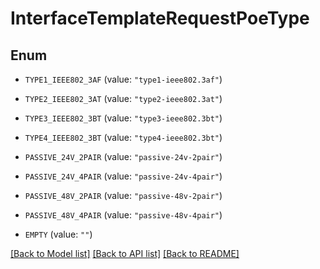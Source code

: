 # InterfaceTemplateRequestPoeType

## Enum


* `TYPE1_IEEE802_3AF` (value: `"type1-ieee802.3af"`)

* `TYPE2_IEEE802_3AT` (value: `"type2-ieee802.3at"`)

* `TYPE3_IEEE802_3BT` (value: `"type3-ieee802.3bt"`)

* `TYPE4_IEEE802_3BT` (value: `"type4-ieee802.3bt"`)

* `PASSIVE_24V_2PAIR` (value: `"passive-24v-2pair"`)

* `PASSIVE_24V_4PAIR` (value: `"passive-24v-4pair"`)

* `PASSIVE_48V_2PAIR` (value: `"passive-48v-2pair"`)

* `PASSIVE_48V_4PAIR` (value: `"passive-48v-4pair"`)

* `EMPTY` (value: `""`)


[[Back to Model list]](../README.md#documentation-for-models) [[Back to API list]](../README.md#documentation-for-api-endpoints) [[Back to README]](../README.md)


